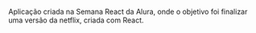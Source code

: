 Aplicação criada na Semana React da Alura, onde o objetivo foi finalizar uma versão da netflix, criada com React.
